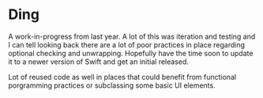 # Ding

A work-in-progress from last year.  A lot of this was iteration and testing and I can tell looking back there are a lot of
poor practices in place regarding optional checking and unwrapping.  Hopefully have the time soon to update it
to a newer version of Swift and get an initial released.

Lot of reused code as well in places that could benefit from functional porgramming practices or subclassing some basic UI elements.
